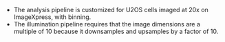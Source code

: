- The analysis pipeline is customized for U2OS cells imaged at 20x on ImageXpress, with binning. 
- The illumination pipeline requires that the image dimensions are a multiple of 10 because it downsamples and upsamples by a factor of 10.